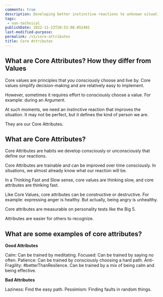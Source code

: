 ```yaml
---
comments: true
description: Developing better instinctive reactions to unknown situations
tags:
 - non-technical
publishDate: 2022-11-23T20:52:08.052481
last-modified-purpose:
permalink: /v1/core-attributes
title: Core Attributes
---
```


## What are Core Attributes? How they differ from Values

Core values are principles that you consciously choose and live by. Core values simplify decision-making and are relatively easy to implement.

However, sometimes it requires effort to consciously choose a value. For example: during an Argument.

At such moments, we need an instinctive reaction that improves the situation. It may not be perfect, but it defines the kind of person we are.

They are our Core Attributes.

## What are Core Attributes?

Core Attributes are habits we develop consciously or unconsciously that define our reactions.

Core Attributes are trainable and can be improved over time consciously. In situations, we almost already know what our reaction will be.

In a Thinking Fast and Slow sense, core values are thinking slow, and core attributes are thinking fast.

Like Core Values, core attributes can be constructive or destructive. For example: expressing anger is healthy. But actually, being angry is unhealthy.

Core attributes are measurable on personality tests like the Big 5.

Attributes are easier for others to recognize.

## What are some examples of core attributes?

**Good Attributes**

Calm: Can be trained by meditating.
Focused: Can be trained by saying no often.
Patience: Can be trained by consciously choosing a hard path.
Anti-Fragility: #betterThanResilence. Can be trained by a mix of being calm and being effective.

**Bad Attributes**

Laziness: Find the easy path.
Pessimism: Finding faults in random things.
